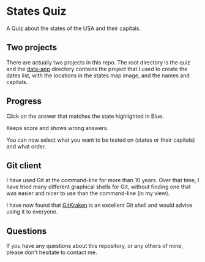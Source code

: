 # States Quiz

A Quiz about the states of the USA and their capitals.

## Two projects

There are actually two projects in this repo. The root directory is the quiz
and the [data-app](/data-app) directory contains the project that I used to
create the dates list, with the locations in the states map image, and the
names and capitals.

## Progress

Click on the answer that matches the state highlighted in Blue.

Keeps score and shows wrong answers.

You can now select what you want to be tested on (states or their capitals)
and what order.

## Git client

I have used Git at the command-line for more than 10 years.
Over that time, I have tried many different graphical shells for Git,
without finding one that was easier and nicer to use than the command-line
(in my view).

I have now found that [GitKraken](https://www.gitkraken.com) is an excellent
Git shell and would advise using it to everyone.

## Questions

If you have any questions about this repository, or any others of mine, please
don't hesitate to contact me.
